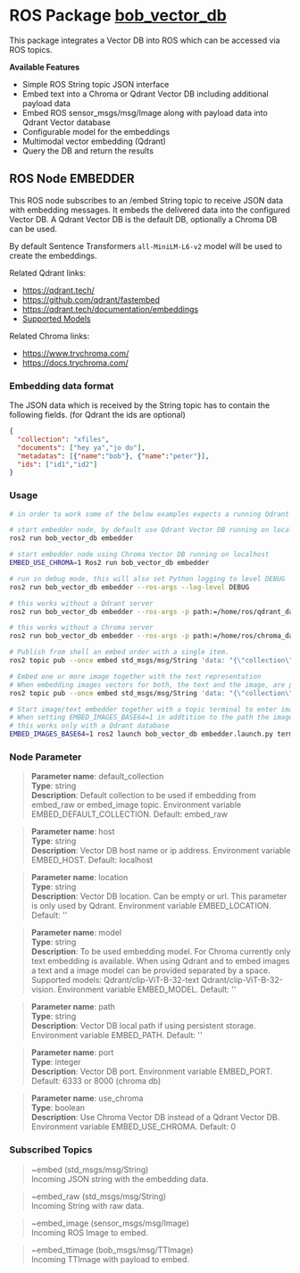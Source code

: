 # ROS Package [bob_vector_db](https://github.com/bob-ros2/bob_vector_db)

This package integrates a Vector DB into ROS which can be accessed via ROS topics.

**Available Features**

* Simple ROS String topic JSON interface
* Embed text into a Chroma or Qdrant Vector DB including additional payload data
* Embed ROS sensor_msgs/msg/Image
 along with payload data into Qdrant Vector database
* Configurable model for the embeddings
* Multimodal vector embedding (Qdrant)
* Query the DB and return the results

## ROS Node EMBEDDER

This ROS node subscribes to an /embed String topic to receive JSON data with 
embedding messages. It embeds the delivered data into the configured Vector DB. 
A Qdrant Vector DB is the default DB, optionally a Chroma DB can be used.

By default Sentence Transformers `all-MiniLM-L6-v2` model will be used to 
create the embeddings.

Related Qdrant links:
- https://qdrant.tech/
- https://github.com/qdrant/fastembed
- https://qdrant.tech/documentation/embeddings
- [Supported Models](https://qdrant.github.io/fastembed/examples/Supported_Models/#supported-text-embedding-models)


Related Chroma links:
- https://www.trychroma.com/
- https://docs.trychroma.com/



### Embedding data format

The JSON data which is received by the String topic has to contain the 
following fields. (for Qdrant the ids are optional) 

```json
{
  "collection": "xfiles", 
  "documents": ["hey ya","jo do"], 
  "metadatas": [{"name":"bob"}, {"name":"peter"}], 
  "ids": ["id1","id2"]
}
```

### Usage
```bash
# in order to work some of the below examples expects a running Qdrant or Chroma Vector DB

# start embedder node, by default use Qdrant Vector DB running on localhost
ros2 run bob_vector_db embedder

# start embedder node using Chroma Vector DB running on localhost
EMBED_USE_CHROMA=1 Ros2 run bob_vector_db embedder

# run in debug mode, this will also set Python logging to level DEBUG
ros2 run bob_vector_db embedder --ros-args --log-level DEBUG

# this works without a Qdrant server
ros2 run bob_vector_db embedder --ros-args -p path:=/home/ros/qdrant_data

# this works without a Chroma server
ros2 run bob_vector_db embedder --ros-args -p path:=/home/ros/chroma_data -p use_chroma:=true

# Publish from shell an embed order with a single item.
ros2 topic pub --once embed std_msgs/msg/String 'data: "{\"collection\":\"xfiles\", \"documents\":[\"Bobs ROS nodes are a collection of NLP and LLM tools for ROS\"], \"metadatas\": [{\"author\":\"bob\"}], \"ids\":[\"id1\"]}"'

# Embed one or more image together with the text representation
# When embedding images vectors for both, the text and the image, are produced and stored into the Qdrant DB
ros2 topic pub --once embed std_msgs/msg/String 'data: "{\"collection\":\"image_data\", \"documents\":[\"An animal from the animal farm in pink\"], \"images\": [\"/home/ros/ros2_ws/img/images/piglet.jpg\"], \"metadatas\": [{\"author\":\"bob\"}]}"'

# Start image/text embedder together with a topic terminal to enter image embed messages manually
# When setting EMBED_IMAGES_BASE64=1 in addtition to the path the image is stored in BASE64 format into payload key `image_base64`
# this works only with a Qdrant database
EMBED_IMAGES_BASE64=1 ros2 launch bob_vector_db embedder.launch.py terminal:=true
```

### Node Parameter

> **Parameter name**: default_collection\
> **Type**: string\
> **Description**: Default collection to be used if embedding from embed_raw or embed_image topic. Environment variable EMBED_DEFAULT_COLLECTION. Default: embed_raw

> **Parameter name**: host\
> **Type**: string\
> **Description**: Vector DB host name or ip address. Environment variable EMBED_HOST. Default: localhost

> **Parameter name**: location\
> **Type**: string\
> **Description**: Vector DB location. Can be empty or url. This parameter is only used by Qdrant. Environment variable EMBED_LOCATION. Default: ''

> **Parameter name**: model\
> **Type**: string\
> **Description**: To be used embedding model. For Chroma currently only text embedding is available. When using Qdrant and to embed images a text and a image model can be provided separated by a space. Supported models: Qdrant/clip-ViT-B-32-text Qdrant/clip-ViT-B-32-vision. Environment variable EMBED_MODEL. Default: ''

> **Parameter name**: path\
> **Type**: string\
> **Description**: Vector DB local path if using persistent storage. Environment variable EMBED_PATH. Default: ''

> **Parameter name**: port\
> **Type**: integer\
> **Description**: Vector DB port. Environment variable EMBED_PORT. Default: 6333 or 8000 (chroma db)

> **Parameter name**: use_chroma\
> **Type**: boolean\
> **Description**: Use Chroma Vector DB instead of a Qdrant Vector DB. Environment variable EMBED_USE_CHROMA. Default: 0

### Subscribed Topics

> ~embed (std_msgs/msg/String)\
Incoming JSON string with the embedding data.

> ~embed_raw (std_msgs/msg/String)\
Incoming String with raw data.

> ~embed_image (sensor_msgs/msg/Image)\
Incoming ROS Image to embed.

> ~embed_ttimage (bob_msgs/msg/TTImage)\
Incoming TTImage with payload to embed.
